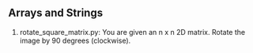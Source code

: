 ## Arrays and Strings

1. rotate_square_matrix.py: You are given an n x n 2D matrix. Rotate the image by 90 degrees (clockwise).
